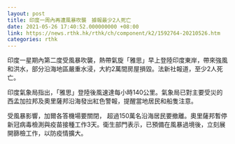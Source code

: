 ```yaml
---
layout: post
title: 印度一周內再遭風暴吹襲　據報最少2人死亡
date: 2021-05-26 17:40:52.000000000 +08:00
link: https://news.rthk.hk/rthk/ch/component/k2/1592764-20210526.htm
categories: rthk
---
```


印度一星期內第二度受風暴吹襲，熱帶氣旋「雅思」早上登陸印度東岸，帶來強風和洪水，部分沿海地區嚴重水浸，大約2萬間房屋損毀。法新社報道，至少2人死亡。

印度氣象局指出，「雅思」登陸後風速達每小時140公里。氣象局已對主要受災的西孟加拉邦及奧里薩邦沿海發出紅色警報，提醒當地居民和船隻注意。

受風暴影響，加爾各答機場要關閉， 超過150萬名沿海居民要撤離。奧里薩邦暫停新冠病毒檢測與疫苗接種工作3天。衛生部門表示，已預備在風暴過境後，立刻展開篩檢工作，以防疫情擴大。

